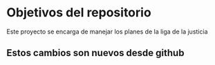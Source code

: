 # Objetivos del repositorio

Este proyecto se encarga de manejar los planes de la liga de la justicia


## Estos cambios son nuevos desde github
